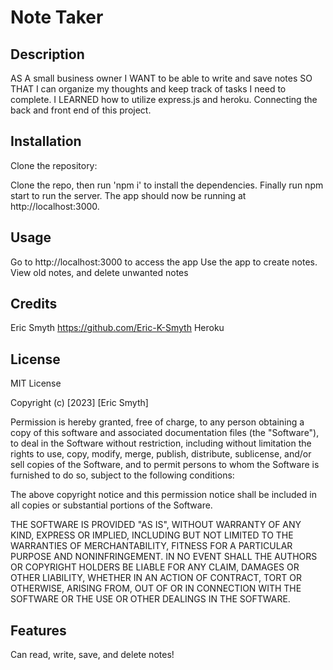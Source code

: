 # Note Taker

## Description
AS A small business owner
I WANT to be able to write and save notes
SO THAT I can organize my thoughts and keep track of tasks I need to complete.
I LEARNED how to utilize express.js and heroku. Connecting the back and front end of this project.

## Installation

Clone the repository:

Clone the repo, then run 'npm i' to install the dependencies. Finally run npm start to run the server.
The app should now be running at http://localhost:3000.

## Usage
Go to http://localhost:3000 to access the app
Use the app to create notes. View old notes, and delete unwanted notes

## Credits

Eric Smyth https://github.com/Eric-K-Smyth
Heroku 

## License

MIT License

Copyright (c) [2023] [Eric Smyth]

Permission is hereby granted, free of charge, to any person obtaining a copy of this software and associated documentation files (the "Software"), to deal in the Software without restriction, including without limitation the rights to use, copy, modify, merge, publish, distribute, sublicense, and/or sell copies of the Software, and to permit persons to whom the Software is furnished to do so, subject to the following conditions:

The above copyright notice and this permission notice shall be included in all copies or substantial portions of the Software.

THE SOFTWARE IS PROVIDED "AS IS", WITHOUT WARRANTY OF ANY KIND, EXPRESS OR IMPLIED, INCLUDING BUT NOT LIMITED TO THE WARRANTIES OF MERCHANTABILITY, FITNESS FOR A PARTICULAR PURPOSE AND NONINFRINGEMENT. IN NO EVENT SHALL THE AUTHORS OR COPYRIGHT HOLDERS BE LIABLE FOR ANY CLAIM, DAMAGES OR OTHER LIABILITY, WHETHER IN AN ACTION OF CONTRACT, TORT OR OTHERWISE, ARISING FROM, OUT OF OR IN CONNECTION WITH THE SOFTWARE OR THE USE OR OTHER DEALINGS IN THE SOFTWARE.

## Features

Can read, write, save, and delete notes!
